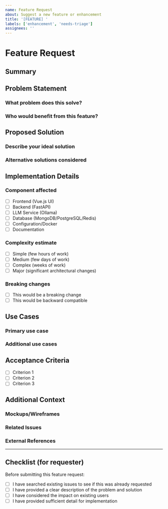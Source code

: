 ```yaml
---
name: Feature Request
about: Suggest a new feature or enhancement
title: '[FEATURE] '
labels: ['enhancement', 'needs-triage']
assignees: ''
---
```


# Feature Request

## Summary

<!-- Provide a brief summary of the feature you'd like to see -->

## Problem Statement

### What problem does this solve?
<!-- Describe the problem or limitation you're experiencing -->

### Who would benefit from this feature?
<!-- Describe the target users or use cases -->

## Proposed Solution

### Describe your ideal solution
<!-- Provide a detailed description of what you'd like to happen -->

### Alternative solutions considered
<!-- Describe any alternative solutions or features you've considered -->

## Implementation Details

### Component affected
- [ ] Frontend (Vue.js UI)
- [ ] Backend (FastAPI)
- [ ] LLM Service (Ollama)
- [ ] Database (MongoDB/PostgreSQL/Redis)
- [ ] Configuration/Docker
- [ ] Documentation

### Complexity estimate
- [ ] Simple (few hours of work)
- [ ] Medium (few days of work)
- [ ] Complex (weeks of work)
- [ ] Major (significant architectural changes)

### Breaking changes
- [ ] This would be a breaking change
- [ ] This would be backward compatible

## Use Cases

### Primary use case
<!-- Describe the main scenario where this feature would be used -->

### Additional use cases
<!-- List other scenarios where this might be useful -->

## Acceptance Criteria

<!-- Define what "done" looks like for this feature -->
- [ ] Criterion 1
- [ ] Criterion 2
- [ ] Criterion 3

## Additional Context

### Mockups/Wireframes
<!-- Add any sketches, mockups, or examples -->

### Related Issues
<!-- Link to related issues or discussions -->

### External References
<!-- Links to similar features in other tools, documentation, etc. -->

---

## Checklist (for requester)

Before submitting this feature request:

- [ ] I have searched existing issues to see if this was already requested
- [ ] I have provided a clear description of the problem and solution
- [ ] I have considered the impact on existing users
- [ ] I have provided sufficient detail for implementation